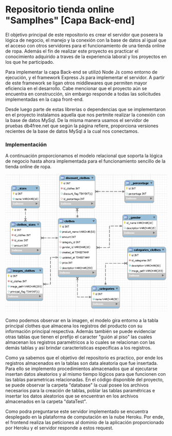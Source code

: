 # Repositorio tienda online "Samplhes" [Capa Back-end]

El objetivo principal de este repositorio es crear el servidor que poseera la lógica de negocio, el manejo y la conexión con la base de datos al igual que el acceso con otros servidores para el funcionamiento de una tienda online de ropa. Además el fin de realizar este proyecto es practicar el conocimiento adquirido a traves de la experiencia laboral y los proyectos en los que he participado.

Para implementar la capa Back-end se utilizó Node Js como entorno de ejecución, y el framework Express Js para implementar el servidor. A partir de este framework se ligan otros middlewares que permiten mayor eficiencia en el desarrollo. Cabe mencionar que el proyecto aún se encuentra en construcción, sin embargo responde a todas las solicitudes implementadas en la capa front-end. 

Desde luego parte de estas librerías o dependencias que se implementaron en el proyecto instalamos aquella que nos pertmite realizar la conexión con la base de datos MySql. De la misma manera usamos el servidor de pruebas db4free.net que según la página refiere, proporciona versiones recientes de la base de datos MySql a la cual nos conectamos.

### Implementación
A continuación proporcionamos el modelo relacional que soporta la lógica de negocio hasta ahora implementada para el funcionamiento sencillo de la tienda online de ropa.

[![Modelo Relacional](https://raw.githubusercontent.com/jonfer1022/portfolio/main/src/images/modelo_relacional.PNG "Modelo Relacional")](https://raw.githubusercontent.com/jonfer1022/portfolio/main/src/images/modelo_relacional.PNG "Modelo Relacional")

Como podemos observar en la imagen, el modelo gira entorno a la tabla principal clothes que almacena los registros del producto con su información principal respectiva. Además también se puede evidenciar otras tablas que tienen el prefijo el caracter "guión al piso" las cuales almacenan los registros paramétricos a lo cuales se relacionan con las demás tablas y así brindar caracteristicas específicas a los registros. 

Como ya sabemos que el objetivo del repositorio es practico, por ende los registros almacenados en la tablas son data aleatoria que fue insertada. Para ello se implemento procedimientos almacenados que al ejecutarse insertan datos aleatorios y al mismo tiempo lógicos para que funcionen con las tablas parametricas relacionadas. En el código disponible del proyecto, se puede observar la carpeta "database" la cual posee los archivos necesarios para la creación de tablas, poblar las tablas paramétricas e insertar los datos aleatorios que se encuentran en los archivos almacenados en la carpeta "dataTest".

Como podra preguntarse este servidor implementado se encuentra desplegado en la plataforma de computación en la nube Heroku. Por ende, el frontend realiza las peticiones al dominio de la aplicación proporcionado por Heroku y el servidor responde a estos request.
